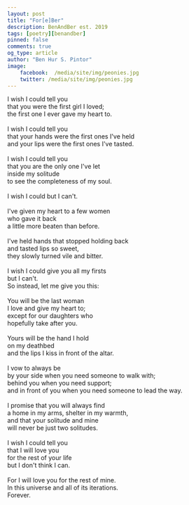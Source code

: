 ```yaml
---
layout: post
title: "For[e]Ber"
description: BenAndBer est. 2019
tags: [poetry][benandber]
pinned: false
comments: true
og_type: article
author: "Ben Hur S. Pintor"
image:
    facebook:  /media/site/img/peonies.jpg
    twitter: /media/site/img/peonies.jpg
---
```


I wish I could tell you <br>
that you were the first girl I loved; <br>
the first one I ever gave my heart to. <br>
<br>
I wish I could tell you <br>
that your hands were the first ones I've held <br>
and your lips were the first ones I've tasted. <br>
<br>
I wish I could tell you <br>
that you are the only one I've let <br>
inside my solitude <br>
to see the completeness of my soul. <br>
<br>
I wish I could but I can't. <br>
<br>
I've given my heart to a few women <br>
who gave it back <br>
a little more beaten than before. <br>
<br>
I've held hands that stopped holding back <br>
and tasted lips so sweet, <br>
they slowly turned vile and bitter. <br>
<br>
I wish I could give you all my firsts <br>
but I can't. <br>
So instead, let me give you this: <br>
<br>
You will be the last woman <br>
I love and give my heart to; <br>
except for our daughters who <br>
hopefully take after you. <br>
<br>
Yours will be the hand I hold <br>
on my deathbed <br>
and the lips I kiss in front of the altar. <br>
<br>
I vow to always be <br>
by your side when you need someone to walk with; <br>
behind you when you need support; <br>
and in front of you when you need someone to lead the way.<br>
<br>
I promise that you will always find <br>
a home in my arms, shelter in my warmth, <br>
and that your solitude and mine <br>
will never be just two solitudes. <br>
<br>
I wish I could tell you <br>
that I will love you <br>
for the rest of your life <br>
but I don't think I can. <br>
<br>
For I will love you for the rest of mine. <br>
In this universe and all of its iterations. <br>
Forever.
